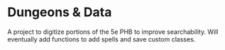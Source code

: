 # Dungeons & Data

A project to digitize portions of the 5e PHB to improve searchability. Will eventually add functions to add spells and save custom classes.
